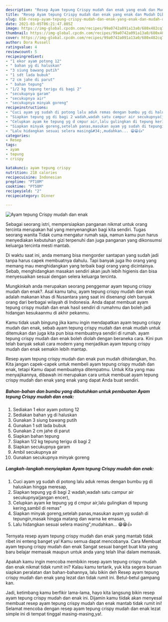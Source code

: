 ```yaml
---
description: "Resep Ayam tepung Crispy mudah dan enak yang enak dan Mudah Dibuat"
title: "Resep Ayam tepung Crispy mudah dan enak yang enak dan Mudah Dibuat"
slug: 658-resep-ayam-tepung-crispy-mudah-dan-enak-yang-enak-dan-mudah-dibuat
date: 2021-03-05T06:21:47.805Z
image: https://img-global.cpcdn.com/recipes/99a0742a091a13a0/680x482cq70/ayam-tepung-crispy-mudah-dan-enak-foto-resep-utama.jpg
thumbnail: https://img-global.cpcdn.com/recipes/99a0742a091a13a0/680x482cq70/ayam-tepung-crispy-mudah-dan-enak-foto-resep-utama.jpg
cover: https://img-global.cpcdn.com/recipes/99a0742a091a13a0/680x482cq70/ayam-tepung-crispy-mudah-dan-enak-foto-resep-utama.jpg
author: Dora Russell
ratingvalue: 4
reviewcount: 5
recipeingredient:
- "1 ekor ayam potong 12"
- " bahan yg di haluskan"
- "3 siung bawang putih"
- "1 sdt lada bubuk"
- "2 cm jahe di parut"
- " bahan tepung"
- "1/2 kg tepung terigu di bagi 2"
- "secukupnya garam"
- "secukupnya air"
- "secukupnya minyak goreng"
recipeinstructions:
- "Cuci ayam yg sudah di potong lalu aduk remas dengan bumbu yg di haluskan hingga meresap,"
- "Siapkan tepung yg di bagi 2 wadah,wadah satu campur air secukupnya(jangan encer),"
- "Celupkan ayam ke tepung yg d cmpur air,lalu gulingkan di tepung kering,sambil di remas&#34;"
- "Siapkan minyak goreng,setelah panas,masukan ayam yg sudah di tepungin,masak hingga matang dan warna ke emasan,"
- "Lalu hidangkan sesuai selera masing&#34;,mudahkan... 😁😁👍"
categories:
- Resep
tags:
- ayam
- tepung
- crispy

katakunci: ayam tepung crispy 
nutrition: 218 calories
recipecuisine: Indonesian
preptime: "PT10M"
cooktime: "PT58M"
recipeyield: "2"
recipecategory: Dinner

---
```



![Ayam tepung Crispy mudah dan enak](https://img-global.cpcdn.com/recipes/99a0742a091a13a0/680x482cq70/ayam-tepung-crispy-mudah-dan-enak-foto-resep-utama.jpg)

Sebagai seorang istri, mempersiapkan panganan nikmat untuk orang tercinta merupakan hal yang menyenangkan bagi kita sendiri. Tugas seorang  wanita Tidak cuma mengatur rumah saja, namun kamu pun harus menyediakan kebutuhan gizi terpenuhi dan juga panganan yang dikonsumsi keluarga tercinta mesti mantab.

Di waktu  saat ini, anda memang bisa mengorder santapan yang sudah jadi tanpa harus capek membuatnya dahulu. Tapi banyak juga lho orang yang memang mau menghidangkan yang terbaik bagi orang yang dicintainya. Sebab, menghidangkan masakan sendiri akan jauh lebih higienis dan bisa menyesuaikan sesuai dengan selera keluarga tercinta. 



Mungkinkah anda merupakan seorang penggemar ayam tepung crispy mudah dan enak?. Asal kamu tahu, ayam tepung crispy mudah dan enak adalah makanan khas di Nusantara yang saat ini disenangi oleh banyak orang dari berbagai wilayah di Indonesia. Anda dapat membuat ayam tepung crispy mudah dan enak hasil sendiri di rumahmu dan boleh jadi hidangan kesukaanmu di akhir pekanmu.

Kamu tidak usah bingung jika kamu ingin mendapatkan ayam tepung crispy mudah dan enak, sebab ayam tepung crispy mudah dan enak mudah untuk ditemukan dan juga kita pun bisa membuatnya sendiri di rumah. ayam tepung crispy mudah dan enak boleh diolah dengan beraneka cara. Kini pun telah banyak sekali cara modern yang menjadikan ayam tepung crispy mudah dan enak semakin lebih mantap.

Resep ayam tepung crispy mudah dan enak pun mudah dihidangkan, lho. Kita jangan capek-capek untuk membeli ayam tepung crispy mudah dan enak, tetapi Kamu dapat membuatnya ditempatmu. Untuk Kita yang mau menyajikannya, dibawah ini merupakan cara untuk membuat ayam tepung crispy mudah dan enak yang enak yang dapat Anda buat sendiri.

<!--inarticleads1-->

##### Bahan-bahan dan bumbu yang dibutuhkan untuk pembuatan Ayam tepung Crispy mudah dan enak:

1. Sediakan 1 ekor ayam potong 12
1. Sediakan  bahan yg di haluskan
1. Gunakan 3 siung bawang putih
1. Gunakan 1 sdt lada bubuk
1. Gunakan 2 cm jahe di parut
1. Siapkan  bahan tepung
1. Siapkan 1/2 kg tepung terigu di bagi 2
1. Siapkan secukupnya garam
1. Ambil secukupnya air
1. Gunakan secukupnya minyak goreng




<!--inarticleads2-->

##### Langkah-langkah menyiapkan Ayam tepung Crispy mudah dan enak:

1. Cuci ayam yg sudah di potong lalu aduk remas dengan bumbu yg di haluskan hingga meresap,
1. Siapkan tepung yg di bagi 2 wadah,wadah satu campur air secukupnya(jangan encer),
1. Celupkan ayam ke tepung yg d cmpur air,lalu gulingkan di tepung kering,sambil di remas&#34;
1. Siapkan minyak goreng,setelah panas,masukan ayam yg sudah di tepungin,masak hingga matang dan warna ke emasan,
1. Lalu hidangkan sesuai selera masing&#34;,mudahkan... 😁😁👍




Ternyata resep ayam tepung crispy mudah dan enak yang mantab tidak ribet ini enteng banget ya! Kamu semua dapat mencobanya. Cara Membuat ayam tepung crispy mudah dan enak Sangat sesuai banget buat kita yang baru belajar memasak maupun untuk anda yang telah lihai dalam memasak.

Apakah kamu ingin mencoba membikin resep ayam tepung crispy mudah dan enak nikmat tidak rumit ini? Kalau kamu tertarik, yuk kita segera buruan siapkan peralatan dan bahan-bahannya, lalu bikin deh Resep ayam tepung crispy mudah dan enak yang lezat dan tidak rumit ini. Betul-betul gampang kan. 

Jadi, ketimbang kamu berfikir lama-lama, hayo kita langsung bikin resep ayam tepung crispy mudah dan enak ini. Dijamin kamu tiidak akan menyesal membuat resep ayam tepung crispy mudah dan enak mantab tidak rumit ini! Selamat mencoba dengan resep ayam tepung crispy mudah dan enak lezat simple ini di tempat tinggal masing-masing,ya!.

